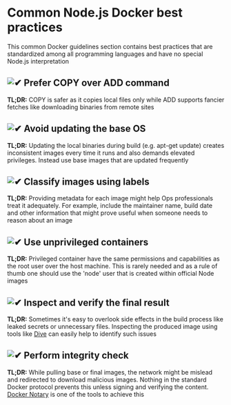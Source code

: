 [✔]: /assets/images/checkbox-small-blue.png

# Common Node.js Docker best practices

This common Docker guidelines section contains best practices that are standardized among all programming languages and have no special Node.js interpretation

## ![✔] Prefer COPY over ADD command

**TL;DR:** COPY is safer as it copies local files only while ADD supports fancier fetches like downloading binaries from remote sites

## ![✔] Avoid updating the base OS

**TL;DR:** Updating the local binaries during build (e.g. apt-get update) creates inconsistent images every time it runs and also demands elevated privileges. Instead use base images that are updated frequently

## ![✔] Classify images using labels

**TL;DR:** Providing metadata for each image might help Ops professionals treat it adequately. For example, include the maintainer name, build date and other information that might prove useful when someone needs to reason about an image

## ![✔] Use unprivileged containers

**TL;DR:** Privileged container have the same permissions and capabilities as the root user over the host machine. This is rarely needed and as a rule of thumb one should use the 'node' user that is created within official Node images

## ![✔] Inspect and verify the final result

**TL;DR:** Sometimes it's easy to overlook side effects in the build process like leaked secrets or unnecessary files. Inspecting the produced image using tools like [Dive](https://github.com/wagoodman/dive) can easily help to identify such issues

## ![✔] Perform integrity check

**TL;DR:** While pulling base or final images, the network might be mislead and redirected to download malicious images. Nothing in the standard Docker protocol prevents this unless signing and verifying the content. [Docker Notary](https://docs.docker.com/notary/getting_started/) is one of the tools to achieve this